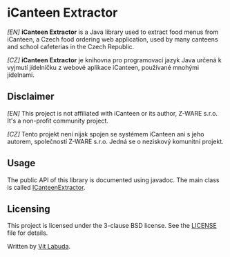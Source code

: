 # iCanteen Extractor
*[EN]* **iCanteen Extractor** is a Java library used to extract food menus from iCanteen, a Czech food ordering web application, used by many canteens and school cafeterias in the Czech Republic.

*[CZ]* **iCanteen Extractor** je knihovna pro programovací jazyk Java určená k vyjmutí jídelníčku z webové aplikace iCanteen, používané mnohými jídelnami.

## Disclaimer
*[EN]* This project is not affiliated with iCanteen or its author, Z-WARE s.r.o. It's a non-profit community project.

*[CZ]* Tento projekt není nijak spojen se systémem iCanteen ani s jeho autorem, společností Z-WARE s.r.o. Jedná se o neziskový komunitní projekt.

## Usage
The public API of this library is documented using javadoc. The main class is called [ICanteenExtractor](src/main/java/cz/vitlabuda/icanteenextractor/ICanteenExtractor.java).    

## Licensing
This project is licensed under the 3-clause BSD license. See the [LICENSE](LICENSE) file for details.

Written by [Vít Labuda](https://vitlabuda.cz/).
